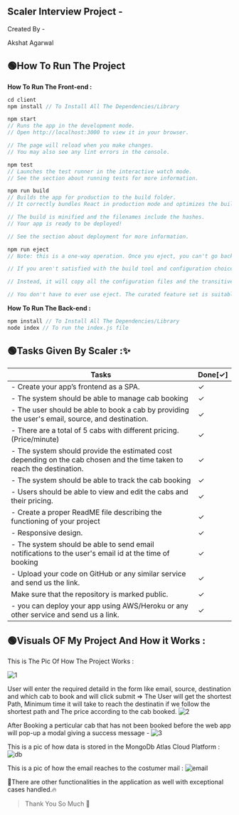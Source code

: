 ## Scaler Interview Project -
Created By - 

Akshat Agarwal

## 🟢How To Run The Project
              
**How To Run The Front-end :**

```javascript
cd client
npm install // To Install All The Dependencies/Library

npm start
// Runs the app in the development mode.
// Open http://localhost:3000 to view it in your browser.

// The page will reload when you make changes.
// You may also see any lint errors in the console.

npm test
// Launches the test runner in the interactive watch mode.
// See the section about running tests for more information.

npm run build
// Builds the app for production to the build folder.
// It correctly bundles React in production mode and optimizes the build for the best performance.

// The build is minified and the filenames include the hashes.
// Your app is ready to be deployed!

// See the section about deployment for more information.

npm run eject
// Note: this is a one-way operation. Once you eject, you can't go back!

// If you aren't satisfied with the build tool and configuration choices, you can eject at any time. This command will remove the single build dependency from your project.

// Instead, it will copy all the configuration files and the transitive dependencies (webpack, Babel, ESLint, etc) right into your project so you have full control over them. All of the commands except eject will still work, but they will point to the copied scripts so you can tweak them. At this point you're on your own.

// You don't have to ever use eject. The curated feature set is suitable for small and middle deployments, and you shouldn't feel obligated to use this feature. However we understand that this tool wouldn't be useful if you couldn't customize it when you are ready for it.
```

**How To Run The Back-end :**

```javascript
npm install // To Install All The Dependencies/Library
node index // To run the index.js file
```

## 🟢Tasks Given By Scaler :✨
| Tasks | Done[&check;] |
| --- | ---|
| - Create your app’s frontend as a SPA. | &check; |
| - The system should be able to manage cab booking | &check; |
| - The user should be able to book a cab by providing the user's email, source, and destination. | &check; |
| - There are a total of 5 cabs with different pricing. (Price/minute) | &check; |
| - The system should provide the estimated cost depending on the cab chosen and the time taken to reach the destination. | &check; |
| - The system should be able to track the cab booking | &check; |
| - Users should be able to view and edit the cabs and their pricing. | &check; |
| - Create a proper ReadME file describing the functioning of your project | &check; |
| - Responsive design. | &check; |
| - The system should be able to send email notifications to the user's email id at the time of booking | &check; |
| - Upload your code on GitHub or any similar service and send us the link. | &check; |
Make sure that the repository is marked public.| &check; |
| - you can deploy your app using AWS/Heroku or any other service and send us a link. | &check; |

## 🟢Visuals OF My Project And How it Works :

This is The Pic Of How The Project Works :

![1](https://user-images.githubusercontent.com/77109758/229347494-fa36ca52-f647-41d1-9c5a-2f09a35ddccc.png)

User will enter the required detaild in the form like email, source, destination and which cab to book and will click submit =>
The User will get the shortest Path, Minimum time it will take to reach the destinatin if we follow the shortest path and The price according to the cab booked.
![2](https://user-images.githubusercontent.com/77109758/229347523-3ed9dadd-e162-46bc-aae0-c121e77f52c6.png)

After Booking a perticular cab that has not been booked before the web app will pop-up a modal giving a success message -
![3](https://user-images.githubusercontent.com/77109758/229347526-55035e6c-5757-4ebc-a0f2-58a70d78e5de.png)

This is a pic of how data is stored in the MongoDb Atlas Cloud Platform :
![db](https://user-images.githubusercontent.com/77109758/229347050-0889563d-47e0-44c5-b2a0-3b150fdf3404.png)


This is a pic of how the email reaches to the costumer mail :
![email](https://user-images.githubusercontent.com/77109758/229346996-7cab39dd-ae2d-4bca-96bb-691e3e7bcc09.png)


🔴There are other functionalities in the application as well with exceptional cases handled.🔥

>Thank You So Much 🙏
